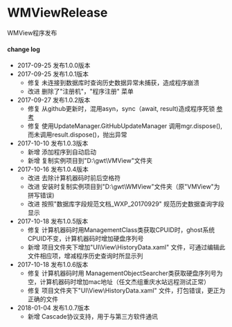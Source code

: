 # WMViewRelease
WMView程序发布

#### change log
- 2017-09-25 发布1.0.0版本
- 2017-09-25 发布1.0.1版本
  - 修复 未连接到数据库时查询历史数据异常未捕获，造成程序崩溃
  - 改进 删除了"注册机"，"程序注册" 菜单
- 2017-09-27 发布1.0.2版本
  - 修复 从github更新时，混用asyn，sync（await, result)造成程序死锁 [参考](http://blog.stephencleary.com/2012/07/dont-block-on-async-code.html)
  - 修复  使用UpdateManager.GitHubUpdateManager 调用mgr.dispose(),而未调用result.dispose()，抛出异常
- 2017-10-10 发布1.0.3版本
  -  新增 添加程序到自动启动
  -  新增 复制实例项目到"D:\gwt\VMView"文件夹
- 2017-10-16 发布1.0.4版本
  -  改进 去除计算机器码时前后空格符
  -  改进 安装时复制实例项目到"D:\gwt\WMView"文件夹（原"VMView"为拼写错误)
  -  改进 按照"数据库字段规范文档_WXP_20170929" 规范历史数据查询字段显示
 - 2017-10-18 发布1.0.5版本
   -  修复 计算机器码时用ManagementClass类获取CPUID时，ghost系统CPUID不变，计算机器码时增加硬盘序列号
   -  新增 项目文件夹下增加"UI\View\HistoryData.xaml" 文件，可通过编辑此文件相应项，增减程序历史查询时所显示列
- 2017-10-18 发布1.0.6版本
   -  修复 计算机器码时用 ManagementObjectSearcher类获取硬盘序列号为空，计算机器码时增加mac地址（任文杰组重庆水站远程测试正常）
   -  修复 项目文件夹下"UI\View\HistoryData.xaml" 文件，打包错误，更正为正确的文件
- 2018-01-04 发布1.0.7版本
   -  新增 Cascade协议支持，用于与第三方软件通讯
   